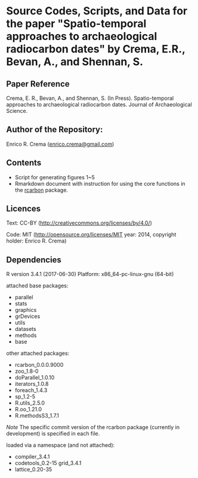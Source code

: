 # Source Codes, Scripts, and Data for the paper "Spatio-temporal approaches to archaeological radiocarbon dates" by Crema, E.R., Bevan, A., and Shennan, S.

## Paper Reference 
Crema, E. R., Bevan, A., and Shennan, S. (In Press). Spatio-temporal approaches to archaeological radiocarbon dates. Journal of Archaeological Science. 

## Author of the Repository:
Enrico R. Crema (enrico.crema@gmail.com)

## Contents
* Script for generating figures 1~5 
* Rmarkdown document with instruction for using the core functions in the [rcarbon](https://github.com/ahb108/rcarbon) package.

## Licences
Text: CC-BY (http://creativecommons.org/licenses/by/4.0/)

Code: MIT (http://opensource.org/licenses/MIT year: 2014, copyright holder: Enrico R. Crema)

## Dependencies
R version 3.4.1 (2017-06-30)
Platform: x86_64-pc-linux-gnu (64-bit)

attached base packages:
* parallel
* stats
* graphics
* grDevices
* utils
* datasets
* methods
* base     

other attached packages:
* rcarbon_0.0.0.9000 
* zoo_1.8-0          
* doParallel_1.0.10  
* iterators_1.0.8   
* foreach_1.4.3
* sp_1.2-5
* R.utils_2.5.0
* R.oo_1.21.0       
* R.methodsS3_1.7.1 

_Note_ The specific commit version of the rcarbon package (currently in development) is specified in each file.

loaded via a namespace (and not attached):
* compiler_3.4.1   
* codetools_0.2-15 grid_3.4.1       
* lattice_0.20-35 
